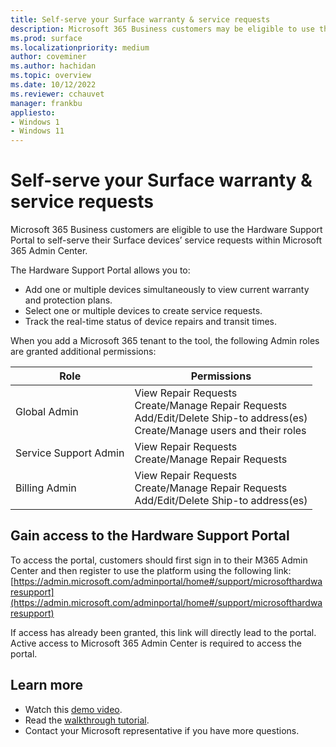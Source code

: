 ```yaml
---
title: Self-serve your Surface warranty & service requests
description: Microsoft 365 Business customers may be eligible to use the beta Surface Self Serve Warranty and Service node in the Microsoft Admin Center to create and manage service orders. 
ms.prod: surface
ms.localizationpriority: medium
author: coveminer
ms.author: hachidan
ms.topic: overview
ms.date: 10/12/2022
ms.reviewer: cchauvet 
manager: frankbu
appliesto:
- Windows 1
- Windows 11
---
```


# Self-serve your Surface warranty & service requests

Microsoft 365 Business customers are eligible to use the Hardware Support Portal to self-serve their Surface devices’ service requests within Microsoft 365 Admin Center.

The Hardware Support Portal allows you to:

- Add one or multiple devices simultaneously to view current warranty and protection plans.
- Select one or multiple devices to create service requests.
- Track the real-time status of device repairs and transit times.

When you add a Microsoft 365 tenant to the tool, the following Admin roles are granted additional permissions:

| Role                  | Permissions                                                                                                                         |
| --------------------- | ----------------------------------------------------------------------------------------------------------------------------------- |
| Global Admin          | View Repair Requests<br>Create/Manage Repair Requests<br>Add/Edit/Delete Ship-to address(es)<br>Create/Manage users and their roles |
| Service Support Admin | View Repair Requests<br>Create/Manage Repair Requests                                                                               |
| Billing Admin         | View Repair Requests<br>Create/Manage Repair Requests<br>Add/Edit/Delete Ship-to address(es)                                        |

## Gain access to the Hardware Support Portal

To access the portal, customers should first sign in to their M365 Admin Center and then register to use the platform using the following link:
[https://admin.microsoft.com/adminportal/home#/support/microsofthardwaresupport](https://admin.microsoft.com/adminportal/home#/support/microsofthardwaresupport)

If access has already been granted, this link will directly lead to the portal.  Active access to Microsoft 365 Admin Center is required to access the portal.

## Learn more

- Watch this [demo video](https://www.microsoft.com/videoplayer/embed/RE4Y55A).
- Read the [walkthrough tutorial](https://aka.ms/AAgjkaa).
- Contact your Microsoft representative if you have more questions.
